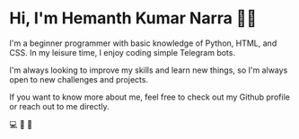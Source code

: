 # Hi, I'm Hemanth Kumar Narra 🙋‍♂️

I'm a beginner programmer with basic knowledge of Python, HTML, and CSS. In my leisure time, I enjoy coding simple Telegram bots.

I'm always looking to improve my skills and learn new things, so I'm always open to new challenges and projects.

If you want to know more about me, feel free to check out my Github profile or reach out to me directly.

:computer: :robot: :rocket:

